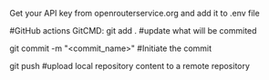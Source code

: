 Get your API key from openrouterservice.org and add it to .env file

#GitHub actions
GitCMD: 
git add . #update what will be commited
	
git commit -m "<commit_name>" #Initiate the commit
	
git push #upload local repository content to a remote repository
